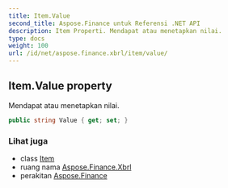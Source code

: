 ```yaml
---
title: Item.Value
second_title: Aspose.Finance untuk Referensi .NET API
description: Item Properti. Mendapat atau menetapkan nilai.
type: docs
weight: 100
url: /id/net/aspose.finance.xbrl/item/value/
---
```

## Item.Value property

Mendapat atau menetapkan nilai.

```csharp
public string Value { get; set; }
```

### Lihat juga

* class [Item](../)
* ruang nama [Aspose.Finance.Xbrl](../../item/)
* perakitan [Aspose.Finance](../../../)


